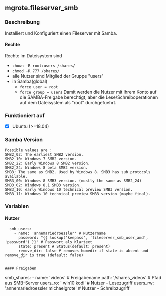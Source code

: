 ## mgrote.fileserver_smb

### Beschreibung
Installiert und Konfiguriert einen Fileserver mit Samba.

#### Rechte
Rechte im Dateisystem sind
  - `chown -R root:users /shares/`
  - `chmod -R 777 /shares/`
  - alle Nutzer sind Mitglied der Gruppe "users"
  - in Samba(global)
    - `force user = root`
    - `force group = users`
Damit werden die Nutzer mit Ihrem Konto auf die SAMBA-Freigabe berechtigt, aber die Lese/Schreiboperationen auf dem Dateisystem als "root" durchgefuehrt.

### Funktioniert auf
- [x] Ubuntu (>=18.04)

### Samba Version
```
Possible values are :
SMB2_02: The earliest SMB2 version.
SMB2_10: Windows 7 SMB2 version.
SMB2_22: Early Windows 8 SMB2 version.
SMB2_24: Windows 8 beta SMB2 version.
SMB3: The same as SMB2. Used by Windows 8. SMB3 has sub protocols available.
SMB3_00: Windows 8 SMB3 version. (mostly the same as SMB2_24)
SMB3_02: Windows 8.1 SMB3 version.
SMB3_10: early Windows 10 technical preview SMB3 version.
SMB3_11: Windows 10 technical preview SMB3 version (maybe final).
```

### Variablen
#### Nutzer
```
  smb_users:
    - name: 'annemariedroessler' # Nutzername
      password: "{{ lookup('keepass', 'fileserver_smb_user_amd', 'password') }}" # Passwort als Klartext
      state: present # Status(default: present)
      remove_dir: false # removes homedir if state is absent und remove_dir is true (default: false)
      ```

#### Freigaben
```
  smb_shares:
    - name: 'videos' # Freigabename
      path: '/shares_videos' # Pfad aus SMB-Server
      users_ro: ' win10 kodi' # Nutzer - Lesezugriff
      users_rw: 'annemariedroessler michaelgrote' # Nutzer - Schreibzugriff
```
